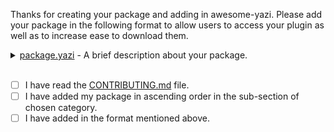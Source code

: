 Thanks for creating your package and adding in awesome-yazi.
Please add your package in the following format to allow users to access your plugin as well as to increase ease to download them.

<details>
<summary>
<a href="https://github.com/author_name/package.yazi">package.yazi</a> - A brief description about your package.
</summary>

```bash
# This contains downloading instruction, prefer `ya pkg`, if not, git clone instruction will do.
ya pkg add author_name/package
```

</details>

<br>

- [ ] I have read the [CONTRIBUTING.md](https://github.com/AnirudhG07/awesome-yazi/blob/main/CONTRIBUTING.md) file.
- [ ] I have added my package in ascending order in the sub-section of chosen category.
- [ ] I have added in the format mentioned above.
